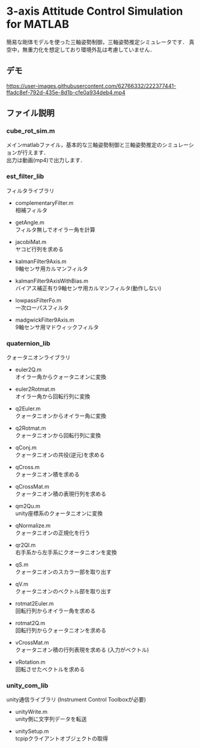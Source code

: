 # 3-axis Attitude Control Simulation for MATLAB
簡易な剛体モデルを使った三軸姿勢制御，三軸姿勢推定シミュレータです． 
真空中，無重力化を想定しており環境外乱は考慮していません． 

## デモ
https://user-images.githubusercontent.com/62766332/222377441-ffadc8ef-792d-435e-8d1b-cfe0a934deb4.mp4

## ファイル説明
### cube_rot_sim.m  
メインmatlabファイル，基本的な三軸姿勢制御と三軸姿勢推定のシミュレーションが行えます．  
出力は動画(mp4)で出力します．

### est_filter_lib
フィルタライブラリ
* complementaryFilter.m  
  相補フィルタ
  
* getAngle.m  
  フィルタ無しでオイラー角を計算
  
* jacobiMat.m  
  ヤコビ行列を求める
  
* kalmanFilter9Axis.m  
  9軸センサ用カルマンフィルタ 
  
* kalmanFilter9AxisWithBias.m  
  バイアス補正有り9軸センサ用カルマンフィルタ(動作しない)
  
* lowpassFilterFo.m  
  一次ローパスフィルタ
  
* madgwickFilter9Axis.m  
  9軸センサ用マドウィックフィルタ

### quaternion_lib
クォータニオンライブラリ
* euler2Q.m  
  オイラー角からクォータニオンに変換
  
* euler2Rotmat.m  
  オイラー角から回転行列に変換
  
* q2Euler.m  
  クォータニオンからオイラー角に変換
  
* q2Rotmat.m  
  クォータニオンから回転行列に変換
  
* qConj.m  
  クォータニオンの共役(逆元)を求める
  
* qCross.m  
  クォータニオン積を求める
  
* qCrossMat.m  
  クォータニオン積の表現行列を求める
  
* qm2Qu.m  
  unity座標系のクォータニオンに変換
  
* qNormalize.m  
  クォータニオンの正規化を行う
  
* qr2Ql.m  
  右手系から左手系にクオータニオンを変換
  
* qS.m  
  クォータニオンのスカラー部を取り出す
  
* qV.m  
  クォータニオンのベクトル部を取り出す
  
* rotmat2Euler.m  
  回転行列からオイラー角を求める
  
* rotmat2Q.m  
  回転行列からクォータニオンを求める
  
* vCrossMat.m  
  クォータニオン積の行列表現を求める (入力がベクトル)
  
* vRotation.m  
  回転させたベクトルを求める

### unity_com_lib
unity通信ライブラリ (Instrument Control Toolboxが必要)

* unityWrite.m  
  unity側に文字列データを転送
  
* unitySetup.m  
  tcpipクライアントオブジェクトの取得 
